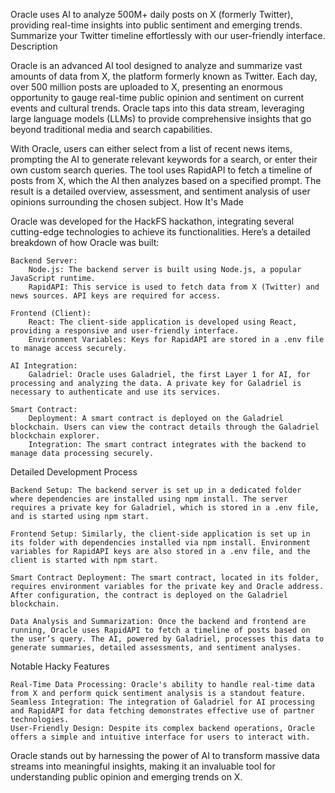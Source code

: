 Oracle uses AI to analyze 500M+ daily posts on X (formerly Twitter), providing real-time insights into public sentiment and emerging trends. Summarize your Twitter timeline effortlessly with our user-friendly interface.
Description

Oracle is an advanced AI tool designed to analyze and summarize vast amounts of data from X, the platform formerly known as Twitter. Each day, over 500 million posts are uploaded to X, presenting an enormous opportunity to gauge real-time public opinion and sentiment on current events and cultural trends. Oracle taps into this data stream, leveraging large language models (LLMs) to provide comprehensive insights that go beyond traditional media and search capabilities.

With Oracle, users can either select from a list of recent news items, prompting the AI to generate relevant keywords for a search, or enter their own custom search queries. The tool uses RapidAPI to fetch a timeline of posts from X, which the AI then analyzes based on a specified prompt. The result is a detailed overview, assessment, and sentiment analysis of user opinions surrounding the chosen subject.
How It's Made

Oracle was developed for the HackFS hackathon, integrating several cutting-edge technologies to achieve its functionalities. Here’s a detailed breakdown of how Oracle was built:

    Backend Server:
        Node.js: The backend server is built using Node.js, a popular JavaScript runtime.
        RapidAPI: This service is used to fetch data from X (Twitter) and news sources. API keys are required for access.

    Frontend (Client):
        React: The client-side application is developed using React, providing a responsive and user-friendly interface.
        Environment Variables: Keys for RapidAPI are stored in a .env file to manage access securely.

    AI Integration:
        Galadriel: Oracle uses Galadriel, the first Layer 1 for AI, for processing and analyzing the data. A private key for Galadriel is necessary to authenticate and use its services.

    Smart Contract:
        Deployment: A smart contract is deployed on the Galadriel blockchain. Users can view the contract details through the Galadriel blockchain explorer.
        Integration: The smart contract integrates with the backend to manage data processing securely.

Detailed Development Process

    Backend Setup: The backend server is set up in a dedicated folder where dependencies are installed using npm install. The server requires a private key for Galadriel, which is stored in a .env file, and is started using npm start.

    Frontend Setup: Similarly, the client-side application is set up in its folder with dependencies installed via npm install. Environment variables for RapidAPI keys are also stored in a .env file, and the client is started with npm start.

    Smart Contract Deployment: The smart contract, located in its folder, requires environment variables for the private key and Oracle address. After configuration, the contract is deployed on the Galadriel blockchain.

    Data Analysis and Summarization: Once the backend and frontend are running, Oracle uses RapidAPI to fetch a timeline of posts based on the user’s query. The AI, powered by Galadriel, processes this data to generate summaries, detailed assessments, and sentiment analyses.

Notable Hacky Features

    Real-Time Data Processing: Oracle's ability to handle real-time data from X and perform quick sentiment analysis is a standout feature.
    Seamless Integration: The integration of Galadriel for AI processing and RapidAPI for data fetching demonstrates effective use of partner technologies.
    User-Friendly Design: Despite its complex backend operations, Oracle offers a simple and intuitive interface for users to interact with.

Oracle stands out by harnessing the power of AI to transform massive data streams into meaningful insights, making it an invaluable tool for understanding public opinion and emerging trends on X.
